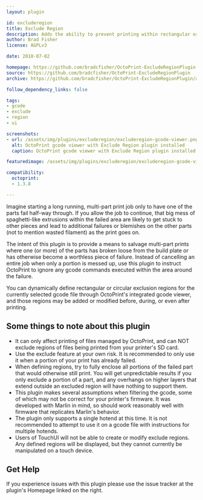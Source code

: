 ```yaml
---
layout: plugin

id: excluderegion
title: Exclude Region
description: Adds the ability to prevent printing within rectangular or circular regions of the currently active gcode file
author: Brad Fisher
license: AGPLv3

date: 2018-07-02

homepage: https://github.com/bradcfisher/OctoPrint-ExcludeRegionPlugin
source: https://github.com/bradcfisher/OctoPrint-ExcludeRegionPlugin
archive: https://github.com/bradcfisher/OctoPrint-ExcludeRegionPlugin/archive/master.zip

follow_dependency_links: false

tags:
- gcode
- exclude
- region
- ui

screenshots:
- url: /assets/img/plugins/excluderegion/excluderegion-gcode-viewer.png
  alt: OctoPrint gcode viewer with Exclude Region plugin installed
  caption: OctoPrint gcode viewer with Exclude Region plugin installed

featuredimage: /assets/img/plugins/excluderegion/excluderegion-gcode-viewer.png

compatibility:
  octoprint:
  - 1.3.8

---
```


Imagine starting a long running, multi-part print job only to have one of the parts fail half-way
through.  If you allow the job to continue, that big mess of spaghetti-like extrusions within the
failed area are likely to get stuck to other pieces and lead to additional failures or blemishes
on the other parts (not to mention wasted filament) as the print goes on.

The intent of this plugin is to provide a means to salvage multi-part prints where one (or more)
of the parts has broken loose from the build plate or has otherwise become a worthless piece of
failure.  Instead of cancelling an entire job when only a portion is messed up, use this plugin
to instruct OctoPrint to ignore any gcode commands executed within the area around the failure.

You can dynamically define rectangular or circular exclusion regions for the currently selected
gcode file through OctoPrint's integrated gcode viewer, and those regions may be added or modified
before, during, or even after printing.

## Some things to note about this plugin

* It can only affect printing of files managed by OctoPrint, and can NOT exclude regions of files
  being printed from your printer's SD card.
* Use the exclude feature at your own risk.  It is recommended to only use it when a portion of
  your print has already failed.
* When defining regions, try to fully enclose all portions of the failed part that would otherwise
  still print.  You will get unpredictable results if you only exclude a portion of a part, and any
  overhangs on higher layers that extend outside an excluded region will have nothing to support
  them.
* This plugin makes several assumptions when filtering the gcode, some of which may not be correct
  for your printer's firmware.  It was developed with Marlin in mind, so should work reasonably well
  with firmware that replicates Marlin's behavior.
* The plugin only supports a single hotend at this time.  It is not recommended to attempt to use
  it on a gcode file with instructions for multiple hotends.
* Users of TouchUI will not be able to create or modify exclude regions.  Any defined regions will
  be displayed, but they cannot currently be manipulated on a touch device.

## Get Help

If you experience issues with this plugin please use the issue tracker at the plugin's Homepage
linked on the right.
